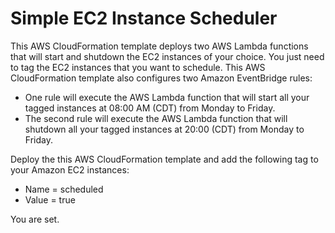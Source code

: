 # Simple EC2 Instance Scheduler

This AWS CloudFormation template deploys two AWS Lambda functions that will start and shutdown the EC2 instances of your choice. You just need to tag the EC2 instances that you want to schedule. This AWS CloudFormation template also configures two Amazon EventBridge rules:

* One rule will execute the AWS Lambda function that will start all your tagged instances at 08:00 AM (CDT) from Monday to Friday.
* The second rule will execute the AWS Lambda function that will shutdown all your tagged instances at 20:00 (CDT) from Monday to Friday.

Deploy the this AWS CloudFormation template and add the following tag to your Amazon EC2 instances:

* Name = scheduled
* Value = true

You are set.


